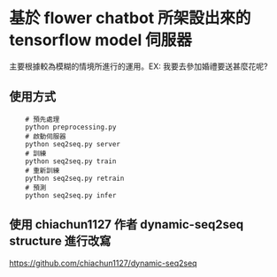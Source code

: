 # 基於 flower chatbot 所架設出來的 tensorflow model 伺服器
主要根據較為模糊的情境所進行的運用。EX: 我要去參加婚禮要送甚麼花呢?

## 使用方式
```
	# 預先處理
    python preprocessing.py
	# 啟動伺服器
    python seq2seq.py server
    # 訓練
    python seq2seq.py train
    # 重新訓練
    python seq2seq.py retrain
    # 預測
    python seq2seq.py infer
```
	
## 使用 chiachun1127 作者 dynamic-seq2seq structure 進行改寫
https://github.com/chiachun1127/dynamic-seq2seq